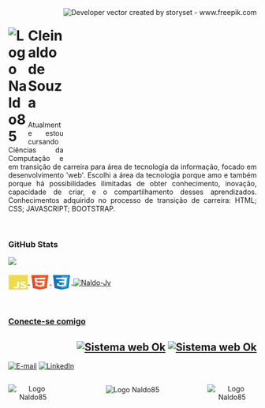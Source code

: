  <img align="right" alt="Developer vector created by storyset - www.freepik.com" height="300" src="https://github.com/Naldo85/Naldo85/assets/82780957/e6cf1be1-9aec-4ed3-8e48-008b39b1ccb3"> 

<h1>
    <a href="https://github.com/Naldo85">
    <img align="left" alt="Logo Naldo85" width="40px" src="https://github.com/Naldo85/Naldo85/assets/82780957/7d986f92-8b9d-474f-8fbc-ca45510ecac4"></a>
    <span>Cleinaldo de Souza</span>
</h1>
<p align="justify">
Atualmente estou cursando Ciências da Computação e em transição de carreira para área de tecnologia da informação, focado em desenvolvimento 'web'. Escolhi a área da tecnologia porque amo e também porque há possibilidades ilimitadas de obter conhecimento, inovação, capacidade de criar, e o compartilhamento desses aprendizados. Conhecimentos adquirido no processo de transição de carreira:  HTML; CSS; JAVASCRIPT; BOOTSTRAP. 
</p>


 </br> 
<h3 align="left">GitHub Stats</h3>
<div align="left">
  <a href="https://github.com/Naldo85">
  <img height="180em" src="https://github-readme-stats.vercel.app/api?username=Naldo85&show_icons=true&theme=noctis_minimus&include_all_commits=true&count_private=true"/>
 
</div>

<div aign="right"><br>
  <img align="center" alt="Naldo-Js" height="30" width="40" src="https://raw.githubusercontent.com/devicons/devicon/master/icons/javascript/javascript-plain.svg">
  <img align="center" alt="Naldo-HTML" height="30" width="40" src="https://raw.githubusercontent.com/devicons/devicon/master/icons/html5/html5-original.svg">
  <img align="center" alt="Naldo-CSS" height="30" width="40" src="https://raw.githubusercontent.com/devicons/devicon/master/icons/css3/css3-original.svg">
  <img align="center" alt="Naldo-Jv" height="30" width="40" src="https://cdn.jsdelivr.net/gh/devicons/devicon/icons/java/java-plain.svg" />
</div>


 
<br/><h3 align="left">Conecte-se comigo</h3>
 <h2 align="right">
 <a href="mailto:scleinaldo85@gmail.com" ><img src="https://img.shields.io/badge/email%3F-ok-blue?style=for-the-badge" alt="Sistema web Ok" /></a>
 <a href="https://www.linkedin.com/in/cleinaldo-souza/" ><img src="https://img.shields.io/badge/email%3F-ok-blue?style=for-the-badge" alt="Sistema web Ok" /></a>
</h2>


[![E-mail](https://img.shields.io/badge/-Email-900?style=for-the-badge&logo=microsoft-outlook&logoColor=0000ff&color:FFF)](mailto:scleinaldo85@gmail.com")
[![LinkedIn](https://img.shields.io/badge/-LinkedIn-900?style=for-the-badge&logo=linkedin&logoColor=0000ff&color:FFF)](https://www.linkedin.com/in/cleinaldo-souza/)

<div>  

 
  ##
 <div align="center">
    <img align="left" alt="Logo Naldo85" width="100px" src="https://github.com/Naldo85/Naldo85/assets/82780957/400f1d02-2203-4d45-9701-992918a3c9ae"></a>
    <img align="center" alt="Logo Naldo85" width="100px" src="https://github.com/Naldo85/Naldo85/assets/82780957/400f1d02-2203-4d45-9701-992918a3c9ae"></a>
    <img align="right" alt="Logo Naldo85" width="100px" src="https://github.com/Naldo85/Naldo85/assets/82780957/400f1d02-2203-4d45-9701-992918a3c9ae"></a>
 </div>

</div>

  
 
<!---
Naldo85/Naldo85 is a ✨ special ✨ repository because its `README.md` (this file) appears on your GitHub profile.
You can click the Preview link to take a look at your changes.
--->
